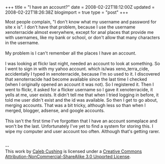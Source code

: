 +++
title = "I have an account?"
date = 2008-02-22T18:12:00Z
updated = 2008-02-22T18:26:38Z
blogimport = true 
type = "post"
+++

Most people complain, "I don't know what my username and password for site x is". I don't have that problem, because I use the username xenoterracide almost everywhere, except for anal places that provide me with usernames, like my bank or school, or don't allow that many characters in the username.<br /><br />My problem is I can't remember all the places I have an account.<br /><br />I was looking at flickr last night, needed an account to look at something. So I went to sign in with my yahoo account. which is/was xeno_terra_cide, accidentally I typed in xenoterracide, because I'm so used to it. I discovered that xenoterracide had become available since the last time I checked (when I originally opened an account it was not). So I registered it. Then I went to flickr, it asked for a flicker username so I gave it xenoterracide, it yells at me, user exists. It didn't tell me that when I tried logging in before, it told me user didn't exist and the id was available. So then I get to go about, merging accounts. That was a bit tricky, although less so than when I merged, blogger, adsense, and google accounts.<br /><br />This isn't the first time I've forgotten that I have an account someplace and won't be the last. Unfortunately I've yet to find a system for storing this. I wipe my computer and user account too often. Although that's getting rarer.<div class="blogger-post-footer"><br />--<br />
This <span xmlns:dc="http://purl.org/dc/elements/1.1/" href="http://purl.org/dc/dcmitype/Text" rel="dc:type">work</span> by <a xmlns:cc="http://creativecommons.org/ns#" href="http://www.xenoterracide.com" property="cc:attributionName" rel="cc:attributionURL">Caleb Cushing</a> is licensed under a <a rel="license" href="http://creativecommons.org/licenses/by-nc-sa/3.0/">Creative Commons Attribution-NonCommercial-ShareAlike 3.0 Unported License</a>.</div>
